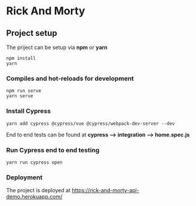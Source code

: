 # Rick And Morty

## Project setup
 The priject can be setup via **npm** or **yarn**
```
npm install
yarn
```

### Compiles and hot-reloads for development

```
npm run serve
yarn serve
```


### Install Cypress

```
yarn add cypress @cypress/vue @cypress/webpack-dev-server --dev
```
End to end tests can be found at **cypress --> integration --> home.spec.js**

### Run Cypress end to end testing

```
yarn run cypress open
```

### Deployment

The project is deployed at https://rick-and-morty-api-demo.herokuapp.com/
